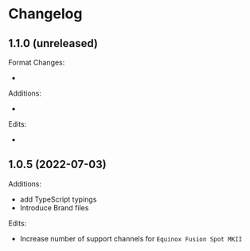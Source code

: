 # Changelog

## 1.1.0 (unreleased)

Format Changes:

- 

Additions:

- 

Edits: 

- 


## 1.0.5 (2022-07-03)

Additions:

- add TypeScript typings
- Introduce Brand files

Edits: 

- Increase number of support channels for `Equinox Fusion Spot MKII`